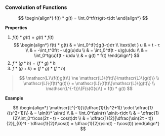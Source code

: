 ### Convolution of Functions

$$
    \begin{align*}
        f(t) * g(t) = \int_0^tf(τ)g(t-τ)dτ
    \end{align*}
$$

**Properties**
1. $f(t) * g(t) = g(t) * f(t)$
$$
    \begin{align*}
        f(t) * g(t) & = \int_0^tf(τ)g(t-τ)dτ \\
        \text{let } u & = t - τ \\
        & = -\int_t^0f(t - u)g(u)du \\ 
        & = \int_0^tf(t - u)g(u)du \\
        & = \int_0^tg(u)f(t - u)du \\
        & = g(t) * f(t) 
    \end{align*}
$$
2. $f * (g * h) = (f * g) * h$
3. $f * (g + h) = (f * g) * (f * h)$

> $$
>     \mathscr{L}\{f(t)g(t)\} \ne \mathscr{L}\{f(t)\}\mathscr{L}\{g(t)\} \\
>     \mathscr{L}\{f(t)*g(t)\} = \mathscr{L}\{f(t)\}\mathscr{L}\{g(t)\} \\
>     \mathscr{L^{-1}}\{F(s)G(s)\} = f(t) * g(t)
> $$

**Example**

$$
    \begin{align*}
        \mathscr{L^{-1}}\{\dfrac{1}{(s^2+1)} \cdot \dfrac{1}{(s^2+1)}\} & = \sin(t)* \sin(t) \\ & = \int_0^t\sin(τ) \sin(t-τ)dτ \\ & = \dfrac{1}{2}\int_0^t\cos(2τ - t) - cos(t)dτ \\ & = \dfrac{1}{2}[\dfrac{\sin(2τ - t)}{2}]_{0}^t - \dfrac{1}{2}t\cos(t) = \dfrac{1}{2}(\sin(t) - t\cos(t))
    \end{align*}
$$